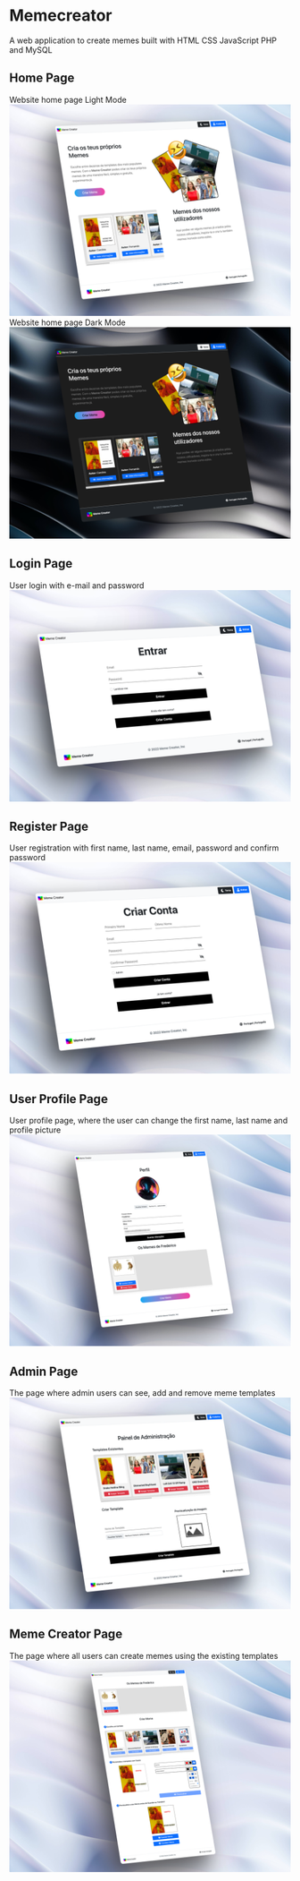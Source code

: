 # Memecreator
 A web application to create memes built with HTML CSS JavaScript PHP and MySQL

## Home Page
Website home page Light Mode
![Website home page Light Mode](https://github.com/TwickE/ReadmeImages/blob/main/MCHome.png?raw=true)
Website home page Dark Mode
![Website home page Dark Mode](https://github.com/TwickE/ReadmeImages/blob/main/MCHomeDark.png?raw=true)

## Login Page
User login with e-mail and password
![User login with e-mail and password](https://github.com/TwickE/ReadmeImages/blob/main/MCLogin.png?raw=true)

## Register Page
User registration with first name, last name, email, password and confirm password
![User registration with first name, last name, email, password and confirm password](https://github.com/TwickE/ReadmeImages/blob/main/MCRegisto.png?raw=true)

## User Profile Page
User profile page, where the user can change the first name, last name and profile picture
![User profile page, where the user can change the first name, last name and profile picture](https://github.com/TwickE/ReadmeImages/blob/main/MCProfile.png?raw=true)

## Admin Page
The page where admin users can see, add and remove meme templates
![The page where admin users can see, add and remove meme templates](https://github.com/TwickE/ReadmeImages/blob/main/MCAdmin.png?raw=true)

## Meme Creator Page
The page where all users can create memes using the existing templates
![The page where all users can create memes using the existing templates](https://github.com/TwickE/ReadmeImages/blob/main/MCStudio.png?raw=true)
